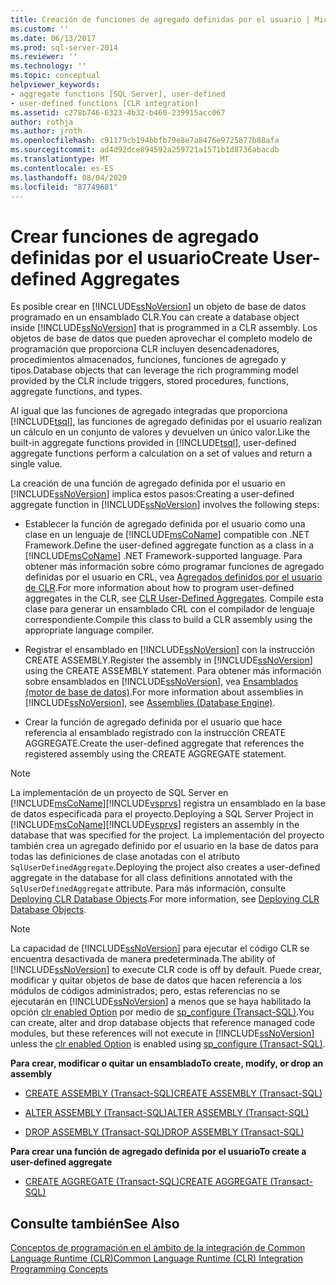 ```yaml
---
title: Creación de funciones de agregado definidas por el usuario | Microsoft Docs
ms.custom: ''
ms.date: 06/13/2017
ms.prod: sql-server-2014
ms.reviewer: ''
ms.technology: ''
ms.topic: conceptual
helpviewer_keywords:
- aggregate functions [SQL Server], user-defined
- user-defined functions [CLR integration]
ms.assetid: c278b746-6323-4b32-b460-239915acc067
author: rothja
ms.author: jroth
ms.openlocfilehash: c91179cb194bbfb79e8e7a8476e9725877b88afa
ms.sourcegitcommit: ad4d92dce894592a259721a1571b1d8736abacdb
ms.translationtype: MT
ms.contentlocale: es-ES
ms.lasthandoff: 08/04/2020
ms.locfileid: "87749681"
---
```

# <a name="create-user-defined-aggregates"></a><span data-ttu-id="d06f7-102">Crear funciones de agregado definidas por el usuario</span><span class="sxs-lookup"><span data-stu-id="d06f7-102">Create User-defined Aggregates</span></span>
  <span data-ttu-id="d06f7-103">Es posible crear en [!INCLUDE[ssNoVersion](../../includes/ssnoversion-md.md)] un objeto de base de datos programado en un ensamblado CLR.</span><span class="sxs-lookup"><span data-stu-id="d06f7-103">You can create a database object inside [!INCLUDE[ssNoVersion](../../includes/ssnoversion-md.md)] that is programmed in a CLR assembly.</span></span> <span data-ttu-id="d06f7-104">Los objetos de base de datos que pueden aprovechar el completo modelo de programación que proporciona CLR incluyen desencadenadores, procedimientos almacenados, funciones, funciones de agregado y tipos.</span><span class="sxs-lookup"><span data-stu-id="d06f7-104">Database objects that can leverage the rich programming model provided by the CLR include triggers, stored procedures, functions, aggregate functions, and types.</span></span>  
  
 <span data-ttu-id="d06f7-105">Al igual que las funciones de agregado integradas que proporciona [!INCLUDE[tsql](../../includes/tsql-md.md)], las funciones de agregado definidas por el usuario realizan un cálculo en un conjunto de valores y devuelven un único valor.</span><span class="sxs-lookup"><span data-stu-id="d06f7-105">Like the built-in aggregate functions provided in [!INCLUDE[tsql](../../includes/tsql-md.md)], user-defined aggregate functions perform a calculation on a set of values and return a single value.</span></span>  
  
 <span data-ttu-id="d06f7-106">La creación de una función de agregado definida por el usuario en [!INCLUDE[ssNoVersion](../../includes/ssnoversion-md.md)] implica estos pasos:</span><span class="sxs-lookup"><span data-stu-id="d06f7-106">Creating a user-defined aggregate function in [!INCLUDE[ssNoVersion](../../includes/ssnoversion-md.md)] involves the following steps:</span></span>  
  
-   <span data-ttu-id="d06f7-107">Establecer la función de agregado definida por el usuario como una clase en un lenguaje de [!INCLUDE[msCoName](../../includes/msconame-md.md)] compatible con .NET Framework.</span><span class="sxs-lookup"><span data-stu-id="d06f7-107">Define the user-defined aggregate function as a class in a [!INCLUDE[msCoName](../../includes/msconame-md.md)] .NET Framework-supported language.</span></span> <span data-ttu-id="d06f7-108">Para obtener más información sobre cómo programar funciones de agregado definidas por el usuario en CRL, vea [Agregados definidos por el usuario de CLR](../clr-integration-database-objects-user-defined-functions/clr-user-defined-aggregates.md).</span><span class="sxs-lookup"><span data-stu-id="d06f7-108">For more information about how to program user-defined aggregates in the CLR, see [CLR User-Defined Aggregates](../clr-integration-database-objects-user-defined-functions/clr-user-defined-aggregates.md).</span></span> <span data-ttu-id="d06f7-109">Compile esta clase para generar un ensamblado CRL con el compilador de lenguaje correspondiente.</span><span class="sxs-lookup"><span data-stu-id="d06f7-109">Compile this class to build a CLR assembly using the appropriate language compiler.</span></span>  
  
-   <span data-ttu-id="d06f7-110">Registrar el ensamblado en [!INCLUDE[ssNoVersion](../../includes/ssnoversion-md.md)] con la instrucción CREATE ASSEMBLY.</span><span class="sxs-lookup"><span data-stu-id="d06f7-110">Register the assembly in [!INCLUDE[ssNoVersion](../../includes/ssnoversion-md.md)] using the CREATE ASSEMBLY statement.</span></span> <span data-ttu-id="d06f7-111">Para obtener más información sobre ensamblados en [!INCLUDE[ssNoVersion](../../includes/ssnoversion-md.md)], vea [Ensamblados &#40;motor de base de datos&#41;](../clr-integration/assemblies-database-engine.md).</span><span class="sxs-lookup"><span data-stu-id="d06f7-111">For more information about assemblies in [!INCLUDE[ssNoVersion](../../includes/ssnoversion-md.md)], see [Assemblies &#40;Database Engine&#41;](../clr-integration/assemblies-database-engine.md).</span></span>  
  
-   <span data-ttu-id="d06f7-112">Crear la función de agregado definida por el usuario que hace referencia al ensamblado registrado con la instrucción CREATE AGGREGATE.</span><span class="sxs-lookup"><span data-stu-id="d06f7-112">Create the user-defined aggregate that references the registered assembly using the CREATE AGGREGATE statement.</span></span>  
  
> [!NOTE]  
>  <span data-ttu-id="d06f7-113">La implementación de un proyecto de SQL Server en [!INCLUDE[msCoName](../../includes/msconame-md.md)][!INCLUDE[vsprvs](../../includes/vsprvs-md.md)] registra un ensamblado en la base de datos especificada para el proyecto.</span><span class="sxs-lookup"><span data-stu-id="d06f7-113">Deploying a SQL Server Project in [!INCLUDE[msCoName](../../includes/msconame-md.md)][!INCLUDE[vsprvs](../../includes/vsprvs-md.md)] registers an assembly in the database that was specified for the project.</span></span> <span data-ttu-id="d06f7-114">La implementación del proyecto también crea un agregado definido por el usuario en la base de datos para todas las definiciones de clase anotadas con el atributo `SqlUserDefinedAggregate`.</span><span class="sxs-lookup"><span data-stu-id="d06f7-114">Deploying the project also creates a user-defined aggregate in the database for all class definitions annotated with the `SqlUserDefinedAggregate` attribute.</span></span> <span data-ttu-id="d06f7-115">Para más información, consulte [Deploying CLR Database Objects](../clr-integration/deploying-clr-database-objects.md).</span><span class="sxs-lookup"><span data-stu-id="d06f7-115">For more information, see [Deploying CLR Database Objects](../clr-integration/deploying-clr-database-objects.md).</span></span>  
  
> [!NOTE]  
>  <span data-ttu-id="d06f7-116">La capacidad de [!INCLUDE[ssNoVersion](../../includes/ssnoversion-md.md)] para ejecutar el código CLR se encuentra desactivada de manera predeterminada.</span><span class="sxs-lookup"><span data-stu-id="d06f7-116">The ability of [!INCLUDE[ssNoVersion](../../includes/ssnoversion-md.md)] to execute CLR code is off by default.</span></span> <span data-ttu-id="d06f7-117">Puede crear, modificar y quitar objetos de base de datos que hacen referencia a los módulos de códigos administrados; pero, estas referencias no se ejecutarán en [!INCLUDE[ssNoVersion](../../includes/ssnoversion-md.md)] a menos que se haya habilitado la opción [clr enabled Option](../../database-engine/configure-windows/clr-enabled-server-configuration-option.md) por medio de [sp_configure (Transact-SQL)](/sql/relational-databases/system-stored-procedures/sp-configure-transact-sql).</span><span class="sxs-lookup"><span data-stu-id="d06f7-117">You can create, alter and drop database objects that reference managed code modules, but these references will not execute in [!INCLUDE[ssNoVersion](../../includes/ssnoversion-md.md)] unless the [clr enabled Option](../../database-engine/configure-windows/clr-enabled-server-configuration-option.md) is enabled using [sp_configure (Transact-SQL)](/sql/relational-databases/system-stored-procedures/sp-configure-transact-sql).</span></span>  
  
 <span data-ttu-id="d06f7-118">**Para crear, modificar o quitar un ensamblado**</span><span class="sxs-lookup"><span data-stu-id="d06f7-118">**To create, modify, or drop an assembly**</span></span>  
  
-   [<span data-ttu-id="d06f7-119">CREATE ASSEMBLY &#40;Transact-SQL&#41;</span><span class="sxs-lookup"><span data-stu-id="d06f7-119">CREATE ASSEMBLY &#40;Transact-SQL&#41;</span></span>](/sql/t-sql/statements/create-assembly-transact-sql)  
  
-   [<span data-ttu-id="d06f7-120">ALTER ASSEMBLY &#40;Transact-SQL&#41;</span><span class="sxs-lookup"><span data-stu-id="d06f7-120">ALTER ASSEMBLY &#40;Transact-SQL&#41;</span></span>](/sql/t-sql/statements/alter-assembly-transact-sql)  
  
-   [<span data-ttu-id="d06f7-121">DROP ASSEMBLY &#40;Transact-SQL&#41;</span><span class="sxs-lookup"><span data-stu-id="d06f7-121">DROP ASSEMBLY &#40;Transact-SQL&#41;</span></span>](/sql/t-sql/statements/drop-assembly-transact-sql)  
  
 <span data-ttu-id="d06f7-122">**Para crear una función de agregado definida por el usuario**</span><span class="sxs-lookup"><span data-stu-id="d06f7-122">**To create a user-defined aggregate**</span></span>  
  
-   [<span data-ttu-id="d06f7-123">CREATE AGGREGATE &#40;Transact-SQL&#41;</span><span class="sxs-lookup"><span data-stu-id="d06f7-123">CREATE AGGREGATE &#40;Transact-SQL&#41;</span></span>](/sql/t-sql/statements/create-aggregate-transact-sql)  
  
## <a name="see-also"></a><span data-ttu-id="d06f7-124">Consulte también</span><span class="sxs-lookup"><span data-stu-id="d06f7-124">See Also</span></span>  
 [<span data-ttu-id="d06f7-125">Conceptos de programación en el ámbito de la integración de Common Language Runtime &#40;CLR&#41;</span><span class="sxs-lookup"><span data-stu-id="d06f7-125">Common Language Runtime &#40;CLR&#41; Integration Programming Concepts</span></span>](../clr-integration/common-language-runtime-clr-integration-programming-concepts.md)  
  
  
